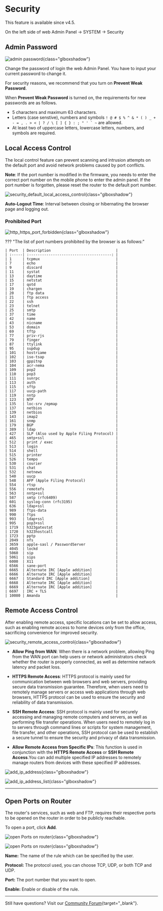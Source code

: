 # Security

This feature is available since v4.5.

On the left side of web Admin Panel -> SYSTEM -> Security

## Admin Password

![admin password](https://static.gl-inet.com/docs/router/en/4/interface_guide/security/admin_password.png){class="glboxshadow"}

Change the password of login the web Admin Panel. You have to input your current password to change it.

For security reasons, we recommend that you turn on **Prevent Weak Password**.

When **Prevent Weak Password** is turned on, the requirements for new passwords are as follows.

- 5 characters and maximum 63 characters.
- Letters (case senstive), numbers and symbols `` ! @ # $ % ^ & * ( ) _ + - = , . > < | ? / \ [ ] { } : ; " ' ` ~ `` are allowed.
- At least two of uppercase letters, lowercase letters, numbers, and symbols are required.

## Local Access Control

The local control feature can prevent scanning and intrusion attempts on the default port and avoid network problems caused by port conflicts.

**Note**: If the port number is modified in the firmware, you needs to enter the correct port number on the mobile phone to enter the admin panel. If the port number is forgotten, please reset the router to the default port number.

![security_default_local_access_control](https://static.gl-inet.com/docs/router/en/4/interface_guide/security/security_default_local_access_control.png){class="glboxshadow"}

**Auto-Logout Time**: Interval between closing or hibernating the browser page and logging out.

### Prohibited Port

![http_https_port_forbidden](https://static.gl-inet.com/docs/router/en/4/interface_guide/security/http_https_port_forbidden.png){class="glboxshadow"}

??? "The list of port numbers prohibited by the browser is as follows:"

    | Port  | Description                              |
    | :-----| :--------------------------------------: |
    | 1     | tcpmux                                   |
    | 7     | echo                                     |
    | 9     | discard                                  |
    | 11    | systat                                   |
    | 13    | daytime                                  |
    | 15    | netstat                                  |
    | 17    | qotd                                     |
    | 19    | chargen                                  |
    | 20    | ftp data                                 |
    | 21    | ftp access                               |
    | 22    | ssh                                      |
    | 23    | telnet                                   |
    | 25    | smtp                                     |
    | 37    | time                                     |
    | 42    | name                                     |
    | 43    | nicname                                  |
    | 53    | domain                                   |
    | 69    | tftp                                     |
    | 77    | priv-rjs                                 |
    | 79    | finger                                   |
    | 87    | ttylink                                  |
    | 95    | supdup                                   |
    | 101   | hostriame                                |
    | 102   | iso-tsap                                 |
    | 103   | gppitnp                                  |
    | 104   | acr-nema                                 |
    | 109   | pop2                                     |
    | 110   | pop3                                     |
    | 111   | sunrpc                                   |
    | 113   | auth                                     |
    | 115   | sftp                                     |
    | 117   | uucp-path                                |
    | 119   | nntp                                     |
    | 123   | NTP                                      |
    | 135   | loc-srv /epmap                           |
    | 137   | netbios                                  |
    | 139   | netbios                                  |
    | 143   | imap2                                    |
    | 161   | snmp                                     |
    | 179   | BGP                                      |
    | 389   | ldap                                     |
    | 427   | SLP (Also used by Apple Filing Protocol) |
    | 465   | smtp+ssl                                 |
    | 512   | print / exec                             |
    | 513   | login                                    |
    | 514   | shell                                    |
    | 515   | printer                                  |
    | 526   | tempo                                    |
    | 530   | courier                                  |
    | 531   | chat                                     |
    | 532   | netnews                                  |
    | 540   | uucp                                     |
    | 548   | AFP (Apple Filing Protocol)              |
    | 554   | rtsp                                     |
    | 556   | remotefs                                 |
    | 563   | nntp+ssl                                 |
    | 587   | smtp (rfc6409)                           |
    | 601   | syslog-conn (rfc3195)                    |
    | 636   | ldap+ssl                                 |
    | 989   | ftps-data                                |
    | 990   | ftps                                     |
    | 993   | ldap+ssl                                 |
    | 995   | pop3+ssl                                 |
    | 1719  | h323gatestat                             |
    | 1720  | h323hostcall                             |
    | 1723  | pptp                                     |
    | 2049  | nfs                                      |
    | 3659  | apple-sasl / PasswordServer              |
    | 4045  | lockd                                    |
    | 5060  | sip                                      |
    | 5061  | sips                                     |
    | 6000  | X11                                      |
    | 6566  | sane-port                                |
    | 6665  | Alternate IRC [Apple addition]           |
    | 6666  | Alternate IRC [Apple addition]           |
    | 6667  | Standard IRC [Apple addition]            |
    | 6668  | Alternate IRC [Apple addition]           |
    | 6669  | Alternate IRC [Apple addition]           |
    | 6697  | IRC + TLS                                |
    | 10080 | Amanda                                   |

## Remote Access Control

After enabling remote access, specific locations can be set to allow access, such as enabling remote access to home devices only from the office, sacrificing convenience for improved security.

![security_remote_access_control](https://static.gl-inet.com/docs/router/en/4/interface_guide/security/security_remote_access_control.png){class="glboxshadow"}

- **Allow Ping from WAN**: When there is a network problem, allowing Ping from the WAN port can help users or network administrators check whether the router is properly connected, as well as determine network latency and packet loss.

- **HTTPS Remote Access**: HTTPS protocol is mainly used for communication between web browsers and web servers, providing secure data transmission guarantee. Therefore, when users need to remotely manage servers or access web applications through web browsers, HTTPS protocol can be used to ensure the security and reliability of data transmission.

- **SSH Remote Access**: SSH protocol is mainly used for securely accessing and managing remote computers and servers, as well as performing file transfer operations. When users need to remotely log in to servers through command lines or scripts for system management, file transfer, and other operations, SSH protocol can be used to establish a secure tunnel to ensure the security and privacy of data transmission.

- **Allow Remote Access from Specific IPs**: This function is used in conjunction with the **HTTPS Remote Access** or **SSH Remote Access**.You can add multiple specified IP addresses to remotely manage routers from devices with these specified IP addresses.

![add_ip_address](https://static.gl-inet.com/docs/router/en/4/interface_guide/security/add_ip_address.png){class="glboxshadow"}

![add_ip_address_list](https://static.gl-inet.com/docs/router/en/4/interface_guide/security/add_ip_address_list.png){class="glboxshadow"}

---

## Open Ports on Router

The router's services, such as web and FTP, requires their respective ports to be opened on the router in order to be publicly reachable.

To open a port, click **Add**.

![open Ports on router](/security/open_ports_on_router.png){class="glboxshadow"}

![open Ports on router](/security/add_new_open_port.png){class="glboxshadow"}

**Name:** The name of the rule which can be specified by the user.

**Protocol:** The protocol used, you can choose TCP, UDP, or both TCP and UDP.

**Port:** The port number that you want to open.

**Enable:** Enable or disable of the rule.

---

Still have questions? Visit our [Community Forum](https://forum.gl-inet.com){target="_blank"}.